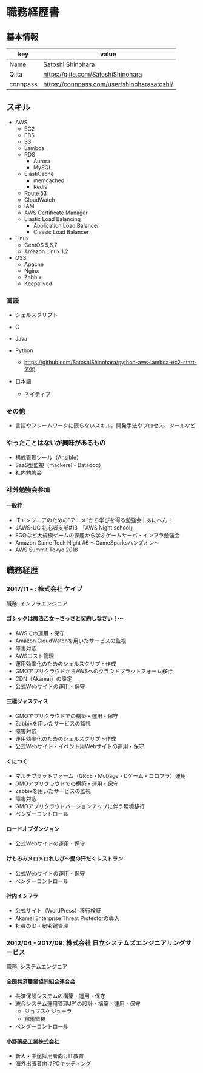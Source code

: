 # 職務経歴書

## 基本情報

| key      | value                                       |
|----------|---------------------------------------------|
| Name     | Satoshi Shinohara                           |
| Qiita    | https://qiita.com/SatoshiShinohara          |
| connpass | https://connpass.com/user/shinoharasatoshi/ |

## スキル

- AWS
  - EC2
  - EBS
  - S3
  - Lambda
  - RDS
    - Aurora
    - MySQL
  - ElastiCache
    - memcached
    - Redis
  - Route 53
  - CloudWatch
  - IAM
  - AWS Certificate Manager
  - Elastic Load Balancing
    - Application Load Balancer
    - Classic Load Balancer
- Linux
  - CentOS 5,6,7
  - Amazon Linux 1,2
- OSS
  - Apache
  - Nginx
  - Zabbix
  - Keepalived
  
### 言語

- シェルスクリプト
- C
- Java
- Python
  - https://github.com/SatoshiShinohara/python-aws-lambda-ec2-start-stop

- 日本語
  - ネイティブ

### その他

- 言語やフレームワークに限らないスキル。開発手法やプロセス、ツールなど

### やったことはないが興味があるもの

- 構成管理ツール（Ansible）
- SaaS型監視（mackerel・Datadog）
- 社内勉強会

### 社外勉強会参加
#### 一般枠
- ITエンジニアのための”アニメ”から学びを得る勉強会 | あにべん！
- JAWS-UG 初心者支部#13　「AWS Night school」
- FGOなど大規模ゲームの課題から学ぶゲームサーバ・インフラ勉強会
- Amazon Game Tech Night #6 ～GameSparksハンズオン～
- AWS Summit Tokyo 2018

## 職務経歴

### 2017/11 - : 株式会社 ケイブ

職務: インフラエンジニア

#### ゴシックは魔法乙女～さっさと契約しなさい！～

- AWSでの運用・保守
- Amazon CloudWatchを用いたサービスの監視
- 障害対応
- AWSコスト管理
- 運用効率化のためのシェルスクリプト作成
- GMOアプリクラウドからAWSへのクラウドプラットフォーム移行
- CDN（Akamai）の設定
- 公式Webサイトの運用・保守

#### 三極ジャスティス

- GMOアプリクラウドでの構築・運用・保守
- Zabbixを用いたサービスの監視
- 障害対応
- 運用効率化のためのシェルスクリプト作成
- 公式Webサイト・イベント用Webサイトの運用・保守

#### くにつく

- マルチプラットフォーム（GREE・Mobage・Dゲーム・コロプラ）運用 
- GMOアプリクラウドでの構築・運用・保守
- Zabbixを用いたサービスの監視
- 障害対応
- GMOアプリクラウドバージョンアップに伴う環境移行
- ベンダーコントロール

#### ロードオブダンジョン

- 公式Webサイトの運用・保守

#### けもみみメロメロれしぴ〜愛の汗だくレストラン

- 公式Webサイトの運用・保守
- ベンダーコントロール

#### 社内インフラ

- 公式サイト（WordPress）移行検証
- Akamai Enterprise Threat Protectorの導入
- 社員のID・秘密鍵管理

### 2012/04 - 2017/09: 株式会社 日立システムズエンジニアリングサービス

職務: システムエンジニア

#### 全国共済農業協同組合連合会

- 共済保険システムの構築・運用・保守
- 統合システム運用管理JP1の設計・構築・運用・保守
  - ジョブスケジューラ
  - 稼働監視
- ベンダーコントロール

#### 小野薬品工業株式会社

- 新人・中途採用者向けIT教育
- 海外出張者向けPCキッティング
